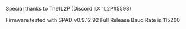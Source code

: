 
Special thanks to The1L2P (Discord ID: 1L2P#5598) 

Firmware tested with SPAD_v0.9.12.92 Full Release
Baud Rate is 115200
